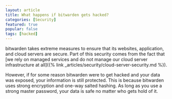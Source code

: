 ```yaml
---
layout: article
title: What happens if bitwarden gets hacked?
categories: [Security]
featured: true
popular: false
tags: [hacked]
---
```


bitwarden takes extreme measures to ensure that its websites, application, and cloud servers are secure. Part of this security comes from the fact that [we rely on managed services and do not manage our cloud server infrastructure at all]({% link _articles/security/cloud-server-security.md %}).

However, if for some reason bitwarden were to get hacked and your data was exposed, your information is still protected. This is because bitwarden uses strong encryption and one-way salted hashing. As long as you use a strong master password, your data is safe no matter who gets hold of it.
